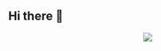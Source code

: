 ## Hi there 👋
<div align="center"> <img src="https://github-readme-stats.vercel.app/api/top-langs/?username=urkbio&hide_title=true&hide_border=true&layout=compact&langs_count=6&text_color=000&icon_color=fff&bg_color=0,52fa5a,4dfcff,c64dff&theme=graywhite" /> </div>
